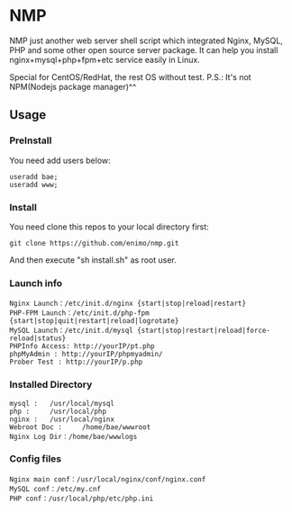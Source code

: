 # NMP

NMP just another web server shell script which integrated Nginx, MySQL, PHP and some other open source server package. It can help you install nginx+mysql+php+fpm+etc service easily in Linux.

Special for CentOS/RedHat, the rest OS without test. P.S.: It's not NPM(Nodejs package manager)^^



## Usage

### PreInstall

You need add users below:

```
useradd bae;
useradd www;
```

### Install

You need clone this repos to your local directory first:

```
git clone https://github.com/enimo/nmp.git
```
And then execute "sh install.sh" as root user.

### Launch info

```
Nginx Launch：/etc/init.d/nginx {start|stop|reload|restart}
PHP-FPM Launch：/etc/init.d/php-fpm {start|stop|quit|restart|reload|logrotate}
MySQL Launch：/etc/init.d/mysql {start|stop|restart|reload|force-reload|status}
PHPInfo Access: http://yourIP/pt.php
phpMyAdmin : http://yourIP/phpmyadmin/
Prober Test : http://yourIP/p.php
```

### Installed Directory

```
mysql :   /usr/local/mysql
php :     /usr/local/php
nginx :   /usr/local/nginx
Webroot Doc :     /home/bae/wwwroot
Nginx Log Dir：/home/bae/wwwlogs
```

### Config files

```
Nginx main conf：/usr/local/nginx/conf/nginx.conf
MySQL conf：/etc/my.cnf
PHP conf：/usr/local/php/etc/php.ini
```
